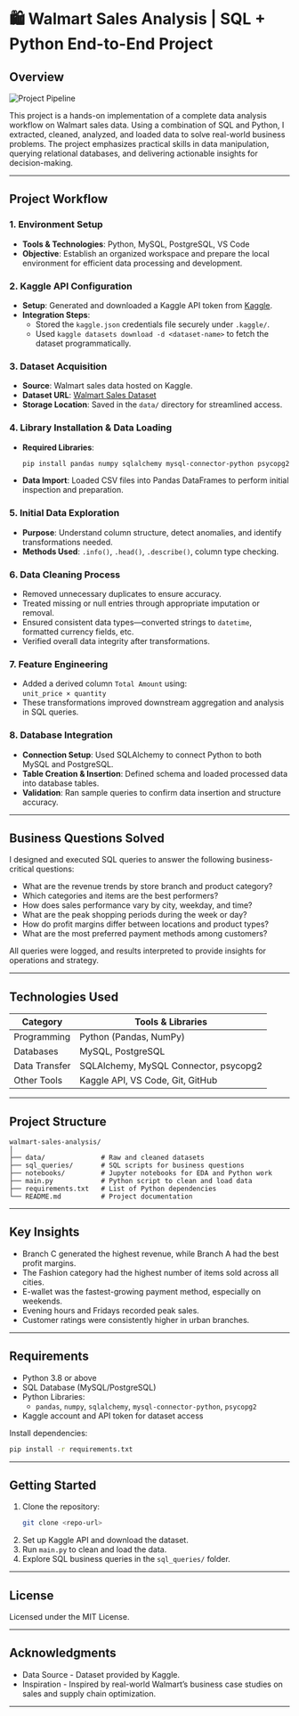 
# 🛍 Walmart Sales Analysis | SQL + Python End-to-End Project

##  Overview

![Project Pipeline](https://github.com/najirh/Walmart_SQL_Python/blob/main/walmart_project-piplelines.png)

This project is a hands-on implementation of a complete data analysis workflow on Walmart sales data. Using a combination of SQL and Python, I extracted, cleaned, analyzed, and loaded data to solve real-world business problems. The project emphasizes practical skills in data manipulation, querying relational databases, and delivering actionable insights for decision-making.

---

##  Project Workflow

### 1. Environment Setup
- **Tools & Technologies**: Python, MySQL, PostgreSQL, VS Code
- **Objective**: Establish an organized workspace and prepare the local environment for efficient data processing and development.

### 2. Kaggle API Configuration
- **Setup**: Generated and downloaded a Kaggle API token from [Kaggle](https://www.kaggle.com/).
- **Integration Steps**:
  - Stored the `kaggle.json` credentials file securely under `.kaggle/`.
  - Used `kaggle datasets download -d <dataset-name>` to fetch the dataset programmatically.

### 3. Dataset Acquisition
- **Source**: Walmart sales data hosted on Kaggle.
- **Dataset URL**: [Walmart Sales Dataset](https://www.kaggle.com/najir0123/walmart-10k-sales-datasets)
- **Storage Location**: Saved in the `data/` directory for streamlined access.

### 4. Library Installation & Data Loading
- **Required Libraries**:
  ```bash
  pip install pandas numpy sqlalchemy mysql-connector-python psycopg2
  ```
- **Data Import**: Loaded CSV files into Pandas DataFrames to perform initial inspection and preparation.

### 5. Initial Data Exploration
- **Purpose**: Understand column structure, detect anomalies, and identify transformations needed.
- **Methods Used**: `.info()`, `.head()`, `.describe()`, column type checking.

### 6. Data Cleaning Process
- Removed unnecessary duplicates to ensure accuracy.
- Treated missing or null entries through appropriate imputation or removal.
- Ensured consistent data types—converted strings to `datetime`, formatted currency fields, etc.
- Verified overall data integrity after transformations.

### 7. Feature Engineering
- Added a derived column `Total Amount` using:  
  `unit_price × quantity`
- These transformations improved downstream aggregation and analysis in SQL queries.

### 8. Database Integration
- **Connection Setup**: Used SQLAlchemy to connect Python to both MySQL and PostgreSQL.
- **Table Creation & Insertion**: Defined schema and loaded processed data into database tables.
- **Validation**: Ran sample queries to confirm data insertion and structure accuracy.

---

##  Business Questions Solved

I designed and executed SQL queries to answer the following business-critical questions:

-  What are the revenue trends by store branch and product category?
-  Which categories and items are the best performers?
-  How does sales performance vary by city, weekday, and time?
-  What are the peak shopping periods during the week or day?
-  How do profit margins differ between locations and product types?
-  What are the most preferred payment methods among customers?

All queries were logged, and results interpreted to provide insights for operations and strategy.

---

##  Technologies Used

| Category      | Tools & Libraries                                  |
|---------------|----------------------------------------------------|
| Programming   | Python (Pandas, NumPy)                             |
| Databases     | MySQL, PostgreSQL                                  |
| Data Transfer | SQLAlchemy, MySQL Connector, psycopg2              |
| Other Tools   | Kaggle API, VS Code, Git, GitHub                   |

---

##  Project Structure

```
walmart-sales-analysis/
│
├── data/              # Raw and cleaned datasets
├── sql_queries/       # SQL scripts for business questions
├── notebooks/         # Jupyter notebooks for EDA and Python work
├── main.py            # Python script to clean and load data
├── requirements.txt   # List of Python dependencies
└── README.md          # Project documentation
```

---

##  Key Insights

-  Branch C generated the highest revenue, while Branch A had the best profit margins.
-  The Fashion category had the highest number of items sold across all cities.
-  E-wallet was the fastest-growing payment method, especially on weekends.
-  Evening hours and Fridays recorded peak sales.
-  Customer ratings were consistently higher in urban branches.

---


##  Requirements

- Python 3.8 or above
- SQL Database (MySQL/PostgreSQL)
- Python Libraries:
  - `pandas`, `numpy`, `sqlalchemy`, `mysql-connector-python`, `psycopg2`
- Kaggle account and API token for dataset access

Install dependencies:
```bash
pip install -r requirements.txt
```

---

##  Getting Started

1. Clone the repository:
   ```bash
   git clone <repo-url>
   ```
2. Set up Kaggle API and download the dataset.
3. Run `main.py` to clean and load the data.
4. Explore SQL business queries in the `sql_queries/` folder.

---

##  License

Licensed under the MIT License.

---

##  Acknowledgments

- Data Source - Dataset provided by Kaggle.
- Inspiration - Inspired by real-world Walmart’s business case studies on sales and supply chain optimization.

---
